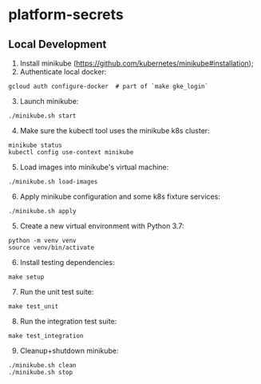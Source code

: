 # platform-secrets

## Local Development

1. Install minikube (https://github.com/kubernetes/minikube#installation);
2. Authenticate local docker:
```shell
gcloud auth configure-docker  # part of `make gke_login`
```
3. Launch minikube:
```shell
./minikube.sh start
```
4. Make sure the kubectl tool uses the minikube k8s cluster:
```shell
minikube status
kubectl config use-context minikube
```
5. Load images into minikube's virtual machine:
```shell
./minikube.sh load-images
```
6. Apply minikube configuration and some k8s fixture services:
```shell
./minikube.sh apply
```
5. Create a new virtual environment with Python 3.7:
```shell
python -m venv venv
source venv/bin/activate
```
6. Install testing dependencies:
```shell
make setup
```
7. Run the unit test suite:
```shell
make test_unit
```
8. Run the integration test suite:
```shell
make test_integration
```
9. Cleanup+shutdown minikube:
```shell
./minikube.sh clean
./minikube.sh stop
```
